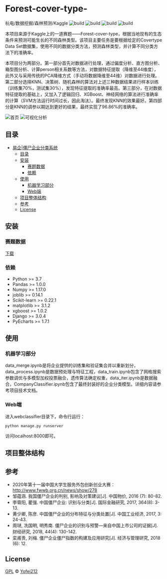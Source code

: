 # Forest-cover-type-
杭电/数据挖掘/森林预测/Kaggle
![build](https://img.shields.io/badge/build-passing-success)
![build](https://img.shields.io/badge/python-v3.7-ff68b4)
![build](https://img.shields.io/badge/django-v3.0.4-blueviolet)
![build](https://img.shields.io/badge/license-GPL-blue)

本项目来源于Kaggle上的一道赛题——Forest-cover-type，根据当地现有的生态条件来预测可能生长的不同森林类型。该项目主要任务是要根据给定的Covertype Data Set数据集，使用不同的数据分类方法，预测森林类型，并计算不同分类方法下的准确率。

本项目分为两部分。第一部分首先对数据进行处理，通过偏度分析、直方图分析、箱型图分析、计算person相关系数等方法，对数据特征提取（降维至44维度），此外又与采用传统的PCA降维方式（手动将数据降维至44维）对数据进行处理。第二部分选择KNN、决策树、随机森林的算法对上述三种数据结果进行样本训练（训练集70%，测试集30%），发现特征提取的准确率最高。第三部分，在对数据特征提取的基础上，又加入了逻辑回归、XGBoost、神经网络的算法进行准确率的计算（SVM方法运行时间过长，因此淘汰）。最终发现KNN的效果最好。第四部分是KNN的调参以期达到更好的结果，最终实现了96.86%的准确率。

![首页](homepage.png)
![可视化分析](visualize.png)

## 目录
- [易企|僵尸企业分类系统](#易企僵尸企业分类系统)
  - [目录](#目录)
  - [安装](#安装)
    - [赛题数据](#赛题数据)
    - [依赖](#依赖)
  - [使用](#使用)
    - [机器学习部分](#机器学习部分)
    - [Web端](#web端)
  - [项目整体结构](#项目整体结构)
  - [参考](#参考)
  - [License](#license)

## 安装
### 赛题数据
[下载](http://www.fwwb.org.cn/attached/file/20200103/20200103095031_187.rar)

### 依赖
- Python >= 3.7
- Pandas >= 1.0.0
- Numpy >= 1.17.0
- joblib >= 0.14.1
- Scikit-learn >= 0.22.1
- matplotlib >= 3.1.2
- xgboost >= 1.0.2
- Django >= 3.0.4
- PyEcharts >= 1.7.1

## 使用
### 机器学习部分
data_merge.ipynb是将企业提供的训练集和验证集合并以重新划分，data_process.ipynb是数据预处理与特征工程，data_train.ipynb包含了网格搜索参数调优与多模型加权投票融合，遗传算法确定权重，data_iter.ipynb是数据融合，CompanyClassifier.ipynb包含了最终封装好的企业分类模型。详细内容请参考项目技术文档。

### Web端
进入webclassifier目录下，命令行运行：
```shell
python manage.py runserver
```
访问localhost:8000即可。

## 项目整体结构


## 参考
- 2020年第十一届中国大学生服务外包创新创业大赛：http://www.fwwb.org.cn/news/show/278
- 邹蕴涵. 我国僵尸企业的判别, 影响及对策建议[J]. 中国物价, 2016 (7): 80-82.
- 李霄阳, 瞿强. 中国僵尸企业: 识别与分类[J]. 国际金融研究, 2017, 364(8): 3-13.
- 黄少卿, 陈彦. 中国僵尸企业的分布特征与分类处置[J]. 中国工业经济, 2017, 3: 24-43.
- 周琎, 冼国明, 明秀南. 僵尸企业的识别与预警—来自中国上市公司的证据[J]. 财经研究, 2018, 44(4): 130-142.
- 栾甫贵, 刘梅. 僵尸企业僵尸指数的构建及应用研究[J]. 经济与管理研究, 2018 (6): 12.

## License
[GPL](https://github.com/huangyifei212/Forest-cover-type-/blob/master/LICENSE) &copy; [Yofei212](https://github.com/huangyifei212)
